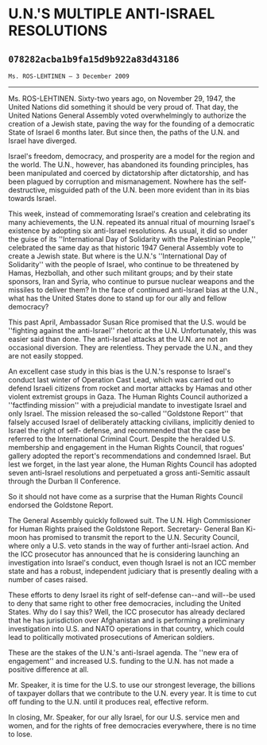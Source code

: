 # U.N.'S MULTIPLE ANTI-ISRAEL RESOLUTIONS
## `078282acba1b9fa15d9b922a83d43186`
`Ms. ROS-LEHTINEN — 3 December 2009`

---


Ms. ROS-LEHTINEN. Sixty-two years ago, on November 29, 1947, the 
United Nations did something it should be very proud of. That day, the 
United Nations General Assembly voted overwhelmingly to authorize the 
creation of a Jewish state, paving the way for the founding of a 
democratic State of Israel 6 months later. But since then, the paths of 
the U.N. and Israel have diverged.

Israel's freedom, democracy, and prosperity are a model for the 
region and the world. The U.N., however, has abandoned its founding 
principles, has been manipulated and coerced by dictatorship after 
dictatorship, and has been plagued by corruption and mismanagement. 
Nowhere has the self-destructive, misguided path of the U.N. been more 
evident than in its bias towards Israel.

This week, instead of commemorating Israel's creation and celebrating 
its many achievements, the U.N. repeated its annual ritual of mourning 
Israel's existence by adopting six anti-Israel resolutions. As usual, 
it did so under the guise of its ''International Day of Solidarity with 
the Palestinian People,'' celebrated the same day as that historic 1947 
General Assembly vote to create a Jewish state. But where is the U.N.'s 
''International Day of Solidarity'' with the people of Israel, who 
continue to be threatened by Hamas, Hezbollah, and other such militant 
groups; and by their state sponsors, Iran and Syria, who continue to 
pursue nuclear weapons and the missiles to deliver them? In the face of 
continued anti-Israel bias at the U.N., what has the United States done 
to stand up for our ally and fellow democracy?

This past April, Ambassador Susan Rice promised that the U.S. would 
be ''fighting against the anti-Israel'' rhetoric at the U.N. 
Unfortunately, this was easier said than done. The anti-Israel attacks 
at the U.N. are not an occasional diversion. They are relentless. They 
pervade the U.N., and they are not easily stopped.

An excellent case study in this bias is the U.N.'s response to 
Israel's conduct last winter of Operation Cast Lead, which was carried 
out to defend Israeli citizens from rocket and mortar attacks by Hamas 
and other violent extremist groups in Gaza. The Human Rights Council 
authorized a ''factfinding mission'' with a prejudicial mandate to 
investigate Israel and only Israel. The mission released the so-called 
''Goldstone Report'' that falsely accused Israel of deliberately 
attacking civilians, implicitly denied to Israel the right of self-
defense, and recommended that the case be referred to the International 
Criminal Court. Despite the heralded U.S. membership and engagement in 
the Human Rights Council, that rogues' gallery adopted the report's 
recommendations and condemned Israel. But lest we forget, in the last 
year alone, the Human Rights Council has adopted seven anti-Israel 
resolutions and perpetuated a gross anti-Semitic assault through the 
Durban II Conference.



So it should not have come as a surprise that the Human Rights 
Council endorsed the Goldstone Report.

The General Assembly quickly followed suit. The U.N. High 
Commissioner for Human Rights praised the Goldstone Report. Secretary-
General Ban Ki-moon has promised to transmit the report to the U.N. 
Security Council, where only a U.S. veto stands in the way of further 
anti-Israel action. And the ICC prosecutor has announced that he is 
considering launching an investigation into Israel's conduct, even 
though Israel is not an ICC member state and has a robust, independent 
judiciary that is presently dealing with a number of cases raised.

These efforts to deny Israel its right of self-defense can--and 
will--be used to deny that same right to other free democracies, 
including the United States. Why do I say this? Well, the ICC 
prosecutor has already declared that he has jurisdiction over 
Afghanistan and is performing a preliminary investigation into U.S. and 
NATO operations in that country, which could lead to politically 
motivated prosecutions of American soldiers.

These are the stakes of the U.N.'s anti-Israel agenda. The ''new era 
of engagement'' and increased U.S. funding to the U.N. has not made a 
positive difference at all.

Mr. Speaker, it is time for the U.S. to use our strongest leverage, 
the billions of taxpayer dollars that we contribute to the U.N. every 
year. It is time to cut off funding to the U.N. until it produces real, 
effective reform.



In closing, Mr. Speaker, for our ally Israel, for our U.S. service 
men and women, and for the rights of free democracies everywhere, there 
is no time to lose.
